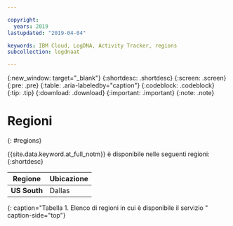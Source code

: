 ```yaml
---

copyright:
  years: 2019
lastupdated: "2019-04-04"

keywords: IBM Cloud, LogDNA, Activity Tracker, regions
subcollection: logdnaat

---
```


{:new_window: target="_blank"}
{:shortdesc: .shortdesc}
{:screen: .screen}
{:pre: .pre}
{:table: .aria-labeledby="caption"}
{:codeblock: .codeblock}
{:tip: .tip}
{:download: .download}
{:important: .important}
{:note: .note}

# Regioni
{: #regions}

{{site.data.keyword.at_full_notm}} è disponibile nelle seguenti regioni:
{:shortdesc}



| Regione                | Ubicazione  |
|-----------------------|-----------|
| **US South**          | Dallas    |
{: caption="Tabella 1. Elenco di regioni in cui è disponibile il servizio " caption-side="top"} 



